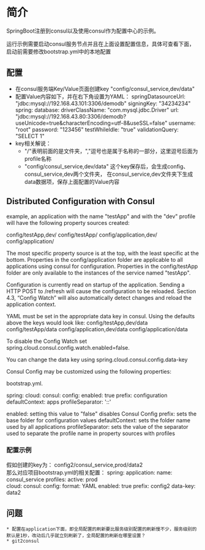 # 简介

SpringBoot注册到consul以及使用consul作为配置中心的示例。

运行示例需要启动consul服务节点并且在上面设置配置信息，具体可查看下面，启动前需要修改bootstrap.yml中的本地配置


## 配置

  * 在consul服务端Key/Value页面创建key "config/consul_service,dev/data"
  * 配置Value内容如下，并在右下角设置为YAML：
springDatasourceUrl: "jdbc:mysql://192.168.43.101:3306/demodb"
signingKey: "34234234"
spring:
  database:
    driverClassName: "com.mysql.jdbc.Driver"
    url: "jdbc:mysql://192.168.43.80:3306/demodb?useUnicode=true&characterEncoding=utf-8&useSSL=false"
    username: "root"
    password: "123456"
    testWhileIdle: "true"
    validationQuery: "SELECT 1"
  * key相关解说：
     * "/"表明前面的是文件夹，","逗号也是属于名称的一部分，这里逗号后面为profile名称
     * "config/consul_service,dev/data" 这个key保存后，会生成config、consul_service,dev两个文件夹，
                     在consul_service,dev文件夹下生成data数据项，保存上面配置的Value内容    
    
## Distributed Configuration with Consul
example, an application with the name "testApp" and with the "dev" profile will have the following property sources created:

config/testApp,dev/
config/testApp/
config/application,dev/
config/application/    
    
The most specific property source is at the top, with the least specific at the bottom. Properties in the config/application folder are applicable to all applications using consul for configuration. Properties in the config/testApp folder are only available to the instances of the service named "testApp".

Configuration is currently read on startup of the application. Sending a HTTP POST to /refresh will cause the configuration to be reloaded. Section 4.3, “Config Watch” will also automatically detect changes and reload the application context.

YAML must be set in the appropriate data key in consul. Using the defaults above the keys would look like:
config/testApp,dev/data
config/testApp/data
config/application,dev/data
config/application/data

To disable the Config Watch set spring.cloud.consul.config.watch.enabled=false.

You can change the data key using spring.cloud.consul.config.data-key

Consul Config may be customized using the following properties:

bootstrap.yml. 

spring:
  cloud:
    consul:
      config:
        enabled: true
        prefix: configuration
        defaultContext: apps
        profileSeparator: '::'
        
enabled:  			setting this value to "false" disables Consul Config
prefix:  			sets the base folder for configuration values
defaultContext: 	sets the folder name used by all applications
profileSeparator:	sets the value of the separator used to separate the profile name in property sources with profiles


### 配置示例
假如创建的key为： config2/consul_service,prod/data2    
那么对应项目bootstrap.yml的相关配置：
spring:
  application:
    name: consul_service
  profiles:
    active: prod    
  cloud:
    consul:
      config:
        format: YAML
        enabled: true
        prefix: config2
        data-key: data2   

    

## 问题
	* 配置在application下面，即全局配置的刷新要比服务级别配置的刷新慢不少，服务级别的默认是1秒，改动后几乎就立刻刷新了，全局配置的刷新在哪里设置？
	* git2consul     
